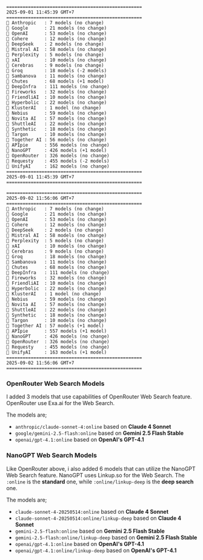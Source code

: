 ```plaintext
==================================================
2025-09-01 11:45:39 GMT+7
==================================================
🤖 Anthropic   : 7 models (no change)
🤖 Google      : 21 models (no change)
🤖 OpenAI      : 53 models (no change)
🤖 Cohere      : 12 models (no change)
🤖 DeepSeek    : 2 models (no change)
🤖 Mistral AI  : 58 models (no change)
🤖 Perplexity  : 5 models (no change)
🤖 xAI         : 10 models (no change)
🤖 Cerebras    : 9 models (no change)
🤖 Groq        : 18 models (-2 models)
🤖 Sambanova   : 11 models (no change)
🤖 Chutes      : 68 models (+1 model)
🤖 DeepInfra   : 111 models (no change)
🤖 Fireworks   : 32 models (no change)
🤖 FriendliAI  : 10 models (no change)
🤖 Hyperbolic  : 22 models (no change)
🤖 KlusterAI   : 1 model (no change)
🤖 Nebius      : 59 models (no change)
🤖 Novita AI   : 57 models (no change)
🤖 ShuttleAI   : 22 models (no change)
🤖 Synthetic   : 18 models (no change)
🤖 Targon      : 10 models (no change)
🤖 Together AI : 56 models (no change)
🤖 APIpie      : 556 models (no change)
🤖 NanoGPT     : 426 models (+1 model)
🤖 OpenRouter  : 326 models (no change)
🤖 Requesty    : 455 models (-2 models)
🤖 UnifyAI     : 162 models (no change)
================================================== 
2025-09-01 11:45:39 GMT+7
==================================================

==================================================
2025-09-02 11:56:06 GMT+7
==================================================
🤖 Anthropic   : 7 models (no change)
🤖 Google      : 21 models (no change)
🤖 OpenAI      : 53 models (no change)
🤖 Cohere      : 12 models (no change)
🤖 DeepSeek    : 2 models (no change)
🤖 Mistral AI  : 58 models (no change)
🤖 Perplexity  : 5 models (no change)
🤖 xAI         : 10 models (no change)
🤖 Cerebras    : 9 models (no change)
🤖 Groq        : 18 models (no change)
🤖 Sambanova   : 11 models (no change)
🤖 Chutes      : 68 models (no change)
🤖 DeepInfra   : 111 models (no change)
🤖 Fireworks   : 32 models (no change)
🤖 FriendliAI  : 10 models (no change)
🤖 Hyperbolic  : 22 models (no change)
🤖 KlusterAI   : 1 model (no change)
🤖 Nebius      : 59 models (no change)
🤖 Novita AI   : 57 models (no change)
🤖 ShuttleAI   : 22 models (no change)
🤖 Synthetic   : 18 models (no change)
🤖 Targon      : 10 models (no change)
🤖 Together AI : 57 models (+1 model)
🤖 APIpie      : 557 models (+1 model)
🤖 NanoGPT     : 426 models (no change)
🤖 OpenRouter  : 326 models (no change)
🤖 Requesty    : 455 models (no change)
🤖 UnifyAI     : 163 models (+1 model)
==================================================
2025-09-02 11:56:06 GMT+7
==================================================
```

### OpenRouter Web Search Models
I added 3 models that use capabilities of OpenRouter Web Search feature. OpenRouter use Exa.ai for the Web Search.

The models are;
- `anthropic/claude-sonnet-4:online` based on **Claude 4 Sonnet**
- `google/gemini-2.5-flash:online` based on **Gemini 2.5 Flash Stable**
- `openai/gpt-4.1:online` based on **OpenAI's GPT-4.1**

### NanoGPT Web Search Models 
Like OpenRouter above, i also added 6 models that can utilize the NanoGPT Web Search feature. NanoGPT uses Linkup.so for the Web Search. The `:online` is the **standard** one, while `:online/linkup-deep` is the **deep search** one.

The models are;
- `claude-sonnet-4-20250514:online` based on **Claude 4 Sonnet**
- `claude-sonnet-4-20250514:online/linkup-deep` based on **Claude 4 Sonnet**
- `gemini-2.5-flash:online` based on **Gemini 2.5 Flash Stable**
- `gemini-2.5-flash:online/linkup-deep` based on **Gemini 2.5 Flash Stable**
- `openai/gpt-4.1:online` based on **OpenAI's GPT-4.1**
- `openai/gpt-4.1:online/linkup-deep` based on **OpenAI's GPT-4.1**